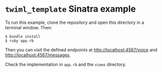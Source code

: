 # `twiml_template` Sinatra example

To run this example, clone the repository and open this directory in a terminal
window. Then:

```
$ bundle install
$ ruby app.rb
```

Then you can visit the defined endpoints at [http://localhost:4567/voice](http://localhost:4567/voice) and [http://localhost:4567/messages](http://localhost:4567/messages).

Check the implementation in `app.rb` and the `views` directory.
